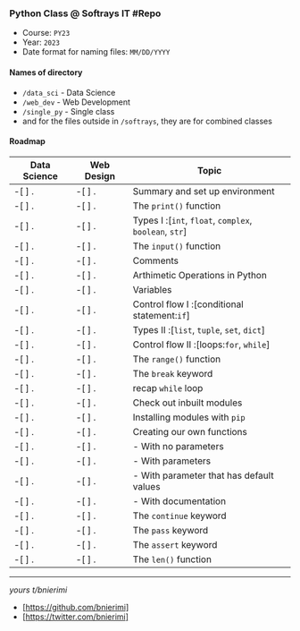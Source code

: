 ### Python Class @ Softrays IT #Repo

- Course: `PY23`
- Year:   `2023`
- Date format for naming files: `MM/DD/YYYY`

#### Names of directory
- `/data_sci` - Data Science
- `/web_dev` - Web Development
- `/single_py` - Single class
-  and for the files outside in `/softrays`, they are for combined classes

#### Roadmap
Data Science | Web Design | Topic
-------------|------------|-------
-[ ] .       | -[ ] .     | Summary and set up environment
-[ ] .       | -[ ] .     | The `print()` function
-[ ] .       | -[ ] .     | Types I :[`int`, `float`, `complex`, `boolean`, `str`]
-[ ] .       | -[ ] .     | The `input()` function
-[ ] .       | -[ ] .     | Comments
-[ ] .       | -[ ] .     | Arthimetic Operations in Python
-[ ] .       | -[ ] .     | Variables
-[ ] .       | -[ ] .     | Control flow I :[conditional statement:`if`]
-[ ] .       | -[ ] .     | Types II :[`list`, `tuple`, `set`, `dict`]
-[ ] .       | -[ ] .     | Control flow II :[loops:`for`, `while`]
-[ ] .       | -[ ] .     | The `range()` function
-[ ] .       | -[ ] .     | The `break` keyword
-[ ] .       | -[ ] .     | recap `while` loop
-[ ] .       | -[ ] .     | Check out inbuilt modules
-[ ] .       | -[ ] .     | Installing modules with `pip`
-[ ] .       | -[ ] .     | Creating our own functions
-[ ] .       | -[ ] .     | - With no parameters
-[ ] .       | -[ ] .     | - With parameters
-[ ] .       | -[ ] .     | - With parameter that has default values 
-[ ] .       | -[ ] .     | - With documentation
-[ ] .       | -[ ] .     | The `continue` keyword
-[ ] .       | -[ ] .     | The `pass` keyword
-[ ] .       | -[ ] .     | The `assert` keyword
-[ ] .       | -[ ] .     | The `len()` function


----


_yours t/bnierimi_
- [https://github.com/bnierimi]
- [https://twitter.com/bnierimi]